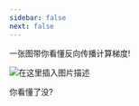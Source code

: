 ```yaml
---
sidebar: false
next: false
---
```

<BlogInfo/>






一张图带你看懂反向传播计算梯度!  

  
![在这里插入图片描述](https://img-blog.csdnimg.cn/20210715204852503.jpg?x-oss-process=image/watermark,type_ZmFuZ3poZW5naGVpdGk,shadow_10,text_aHR0cHM6Ly9ibG9nLmNzZG4ubmV0L21heF9MTEw=,size_16,color_FFFFFF,t_70#pic_center)  
  
你看懂了没?

  

  

  








<ActionBox />
        
<style>#top-box {margin-top:0.5rem!important;}</style>